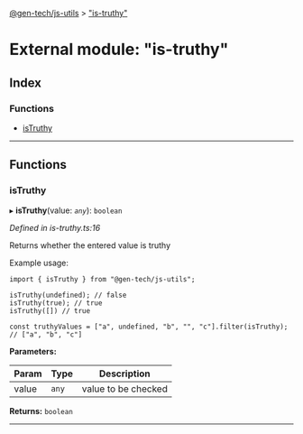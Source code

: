 [@gen-tech/js-utils](../README.md) > ["is-truthy"](../modules/_is_truthy_.md)

# External module: "is-truthy"

## Index

### Functions

* [isTruthy](_is_truthy_.md#istruthy)

---

## Functions

<a id="istruthy"></a>

###  isTruthy

▸ **isTruthy**(value: *`any`*): `boolean`

*Defined in is-truthy.ts:16*

Returns whether the entered value is truthy

Example usage:

    import { isTruthy } from "@gen-tech/js-utils";
    
    isTruthy(undefined); // false
    isTruthy(true); // true
    isTruthy([]) // true
    
    const truthyValues = ["a", undefined, "b", "", "c"].filter(isTruthy); // ["a", "b", "c"]

**Parameters:**

| Param | Type | Description |
| ------ | ------ | ------ |
| value | `any` |  value to be checked |

**Returns:** `boolean`

___

